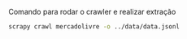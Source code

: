 Comando para rodar o crawler e realizar extração
```bash
scrapy crawl mercadolivre -o ../data/data.jsonl
```